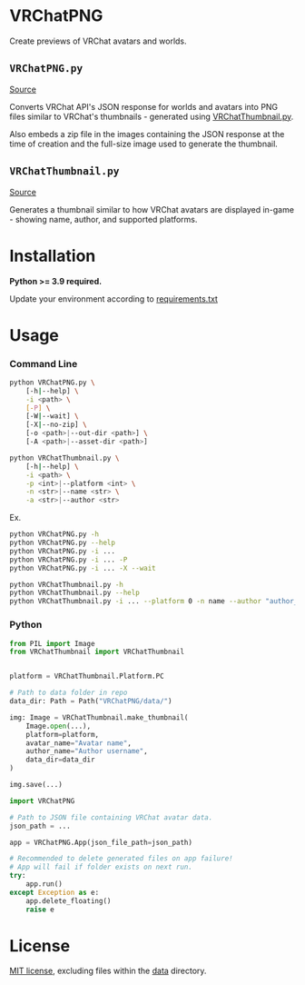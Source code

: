 # VRChatPNG

Create previews of VRChat avatars and worlds.

## `VRChatPNG.py`

[Source](VRChatPNG/VRChatPNG.py)

Converts VRChat API's JSON response for worlds and avatars into PNG files similar to VRChat's thumbnails - generated using [VRChatThumbnail.py](#vrchatthumbnailpy).

Also embeds a zip file in the images containing the JSON response at the time of creation and the full-size image used to generate the thumbnail.

## `VRChatThumbnail.py`

[Source](VRChatPNG/VRChatThumbnail.py)

Generates a thumbnail similar to how VRChat avatars are displayed in-game - showing name, author, and supported platforms.

# Installation

**Python >= 3.9 required.**

Update your environment according to [requirements.txt](requirements.txt)

# Usage

### **Command Line**
```bash
python VRChatPNG.py \
	[-h|--help] \
	-i <path> \
	[-P] \
	[-W|--wait] \
	[-X|--no-zip] \
	[-o <path>|--out-dir <path>] \
	[-A <path>|--asset-dir <path>]
```

```bash
python VRChatThumbnail.py \
	[-h|--help] \
	-i <path> \
	-p <int>|--platform <int> \
	-n <str>|--name <str> \
	-a <str>|--author <str>
```
Ex.
```bash
python VRChatPNG.py -h
python VRChatPNG.py --help
python VRChatPNG.py -i ...
python VRChatPNG.py -i ... -P
python VRChatPNG.py -i ... -X --wait
```

```bash
python VRChatThumbnail.py -h
python VRChatThumbnail.py --help
python VRChatThumbnail.py -i ... --platform 0 -n name --author "author_name"
```

### **Python**
```Python
from PIL import Image
from VRChatThumbnail import VRChatThumbnail


platform = VRChatThumbnail.Platform.PC

# Path to data folder in repo
data_dir: Path = Path("VRChatPNG/data/")

img: Image = VRChatThumbnail.make_thumbnail(
	Image.open(...),
	platform=platform,
	avatar_name="Avatar name",
	author_name="Author username",
	data_dir=data_dir
)

img.save(...)
```

```Python
import VRChatPNG

# Path to JSON file containing VRChat avatar data.
json_path = ...

app = VRChatPNG.App(json_file_path=json_path)

# Recommended to delete generated files on app failure!
# App will fail if folder exists on next run.
try:
	app.run()
except Exception as e:
	app.delete_floating()
	raise e

```

# License

[MIT license](LICENSE), excluding files within the [data](VRChatPNG/data) directory.
